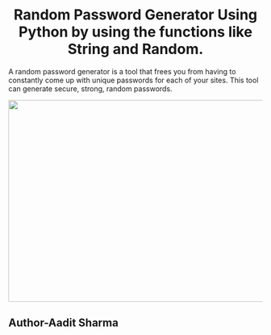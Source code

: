 <h1 align='center'>Random Password Generator Using Python by using the functions like String and Random.</h1>
<p>
  A random password generator is a tool that frees you from having to constantly come up with unique passwords for each of your sites.
This tool can generate secure, strong, random passwords.
</p>
<img src='https://www.joydeepdeb.com/images/password-generator.jpg' height=400 width=600 align='center'>
<h2>Author-Aadit Sharma</h2>
